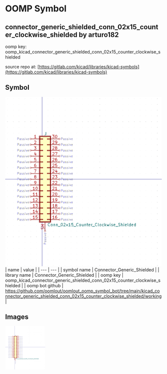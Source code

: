# OOMP Symbol  
## connector_generic_shielded_conn_02x15_counter_clockwise_shielded  by arturo182  
  
oomp key: oomp_kicad_connector_generic_shielded_conn_02x15_counter_clockwise_shielded  
  
source repo at: [https://gitlab.com/kicad/libraries/kicad-symbols](https://gitlab.com/kicad/libraries/kicad-symbols)  
## Symbol  
  
[![working.png](working_600.png)](working.png)  
| name | value | 
| --- | --- | 
| symbol name | Connector_Generic_Shielded | 
| library name | Connector_Generic_Shielded | 
| oomp key | oomp_kicad_connector_generic_shielded_conn_02x15_counter_clockwise_shielded | 
| oomp bot github | https://github.com/oomlout/oomlout_oomp_symbol_bot/tree/main/kicad_connector_generic_shielded_conn_02x15_counter_clockwise_shielded/working | 
## Images  
  
[![working.png](working_140.png)](working.png)  
